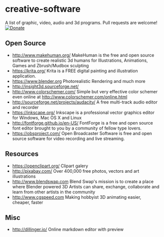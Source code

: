 # creative-software
A list of graphic, video, audio and 3d programs. Pull requests are welcome!  
[![Donate](http://s-a.github.io/donate/donate.svg)](http://s-a.github.io/donate/)

## Open Source
 - http://www.makehuman.org/ MakeHuman is the free and open source software to create realistic 3d humans for Illustrations, Animations, Games and Zbrush/Mudbox sculpting
 - https://krita.org/ Krita is a FREE digital painting and illustration application.
 - https://www.blender.org Photorealistic Rendering and much more 
 - http://insight3d.sourceforge.net/
 - http://www.colorschemer.com/ Simple but very effective color schemer even online at http://www.colorschemer.com/online.html
 - http://sourceforge.net/projects/audacity/ A free multi-track audio editor and recorder
 - https://inkscape.org/ Inkscape is a professional vector graphics editor for Windows, Mac OS X and Linux
 - http://fontforge.github.io/en-US/ FontForge is a free and open source font editor brought to you by a community of fellow type lovers. 
 - https://obsproject.com/ Open Broadcaster Software is free and open source software for video recording and live streaming. 
 
## Resources
 - https://openclipart.org/ Clipart galery 
 - http://pixabay.com/ Over 400,000 free photos, vectors and art illustrations
 - http://www.blendswap.com Blend Swap's mission is to create a place where Blender powered 3D Artists can share, exchange, collaborate and learn from other artists in the community
 - http://www.cgspeed.com Making hobbyist 3D animating easier, cheaper, faster

## Misc
 - http://dillinger.io/ Online markdown editor with preview

